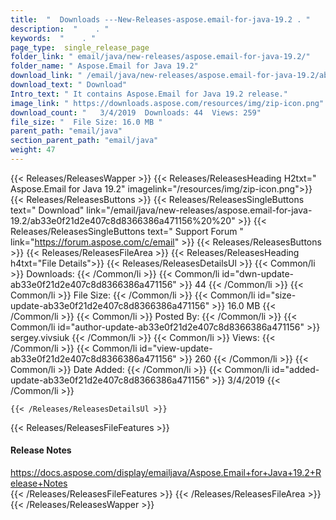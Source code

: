 ```yaml
---
title:  "  Downloads ---New-Releases-aspose.email-for-java-19.2 . " 
description:  "    . " 
keywords:  "    . " 
page_type:  single_release_page
folder_link: " email/java/new-releases/aspose.email-for-java-19.2/"
folder_name: " Aspose.Email for Java 19.2"
download_link: " /email/java/new-releases/aspose.email-for-java-19.2/ab33e0f21d2e407c8d8366386a471156"
download_text: " Download"
Intro_text: " It contains Aspose.Email for Java 19.2 release."
image_link: " https://downloads.aspose.com/resources/img/zip-icon.png"
download_count: "   3/4/2019  Downloads: 44  Views: 259"
file_size: "  File Size: 16.0 MB "
parent_path: "email/java"
section_parent_path: "email/java"
weight: 47 
---
```


{{< Releases/ReleasesWapper >}}
  {{< Releases/ReleasesHeading H2txt=" Aspose.Email for Java 19.2" imagelink="/resources/img/zip-icon.png">}}
  {{< Releases/ReleasesButtons >}}
    {{< Releases/ReleasesSingleButtons text=" Download" link="/email/java/new-releases/aspose.email-for-java-19.2/ab33e0f21d2e407c8d8366386a471156%20%20" >}}
    {{< Releases/ReleasesSingleButtons text=" Support Forum " link="https://forum.aspose.com/c/email" >}}
  {{< Releases/ReleasesButtons >}}
  {{< Releases/ReleasesFileArea >}}
    {{< Releases/ReleasesHeading h4txt="File Details">}}
    {{< Releases/ReleasesDetailsUl >}}
            {{< Common/li  >}} Downloads: {{< /Common/li >}} 
      {{< Common/li id="dwn-update-ab33e0f21d2e407c8d8366386a471156" >}} 44 {{< /Common/li >}} 
      {{< Common/li  >}} File Size: {{< /Common/li >}} 
      {{< Common/li id="size-update-ab33e0f21d2e407c8d8366386a471156" >}} 16.0 MB {{< /Common/li >}} 
      {{< Common/li  >}} Posted By: {{< /Common/li >}} 
      {{< Common/li id="author-update-ab33e0f21d2e407c8d8366386a471156" >}} sergey.vivsiuk {{< /Common/li >}} 
      {{< Common/li  >}} Views: {{< /Common/li >}} 
      {{< Common/li id="view-update-ab33e0f21d2e407c8d8366386a471156" >}} 260 {{< /Common/li >}} 
      {{< Common/li  >}} Date Added: {{< /Common/li >}} 
      {{< Common/li id="added-update-ab33e0f21d2e407c8d8366386a471156" >}} 3/4/2019 {{< /Common/li >}} 

    {{< /Releases/ReleasesDetailsUl >}}

  {{< Releases/ReleasesFileFeatures >}}
      <h4>Release Notes</h4><div><a href="https://docs.aspose.com/display/emailjava/Aspose.Email+for+Java+19.2+Release+Notes">https://docs.aspose.com/display/emailjava/Aspose.Email+for+Java+19.2+Release+Notes</a></div>
  {{< /Releases/ReleasesFileFeatures >}}
 {{< /Releases/ReleasesFileArea >}}
{{< /Releases/ReleasesWapper >}}


